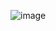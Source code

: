 ![image](https://user-images.githubusercontent.com/33375292/141533619-c002f623-f68a-4089-ae50-0c79acc3fee9.png)

